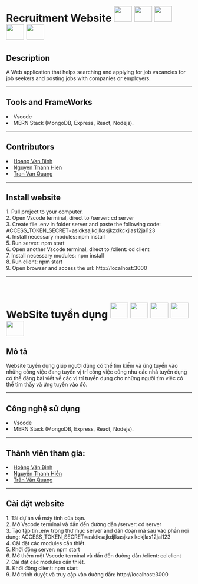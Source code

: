 
<div>
<h1>Recruitment Website
<img src='https://cdn.iconscout.com/icon/free/png-256/mongodb-3-1175138.png' width="48" height="42"/>
<img src='https://tse2.mm.bing.net/th?id=OIP.qOQkcVriHaFX8zjpjyLFzwHaHa&pid=Api&P=0&w=173&h=173' width="48" height="42"/>
<img src='https://pluspng.com/img-png/react-logo-png-img-react-logo-png-react-js-logo-png-transparent-png-1142x1027.png' width="48" height="42"/>
<img src='https://1.bp.blogspot.com/-mzw13XQJPYM/XgzNHXSUdXI/AAAAAAAAAYY/xeIhLBEpTQUn8huUCnWXdUX6vIR_T4UCQCPcBGAYYCw/s1600/http___pluspng.com_img-png_nodejs-png-nodejs-icon-png-50-px-1600.png' width="48" height="42"/>
<img src='https://www.nicepng.com/png/detail/141-1415492_bootstrap-bootstrap-4-icon-png.png' width="48" height="42"/>
</h1>
</div>

<h2>Description</h2>
A Web application that helps searching and applying for job vacancies for job seekers and posting jobs with companies or employers.
<hr>
<h2>Tools and FrameWorks </h2>
<li> Vscode </li>
<li>MERN Stack (MongoDB, Express, React, Nodejs).</li>
<hr>
<h2>Contributors </h2>
<li><a href='https://github.com/HoangVanBinh0712'>Hoang Van Binh </a> </li>
<li> <a href='https://github.com/lexus2801'>Nguyen Thanh Hien </a></li>
<li> <a href='https://github.com/tomo1601'>Tran Van Quang </a></li>
<hr>
<h2>Install website </h2>
1. Pull project to your computer. <br>
2. Open Vscode terminal, direct to /server: cd server<br>
3. Create file .env in folder server and paste the following code: ACCESS_TOKEN_SECRET=asldksajkdjlkasjkzxlkckjlas12jal123 <br>
4. Install necessary modules: npm install <br>
5. Run server: npm start <br>
6. Open another Vscode terminal, direct to /client: cd client <br>
7. Install necessary modules: npm install  <br>
8. Run client: npm start <br>
9. Open browser and access the url: http://localhost:3000 <br>
<hr>
<br>
<div>
<h1> WebSite tuyển dụng
<img src='https://cdn.iconscout.com/icon/free/png-256/mongodb-3-1175138.png' width="48" height="42"/>
<img src='https://tse2.mm.bing.net/th?id=OIP.qOQkcVriHaFX8zjpjyLFzwHaHa&pid=Api&P=0&w=173&h=173' width="48" height="42"/>
<img src='https://pluspng.com/img-png/react-logo-png-img-react-logo-png-react-js-logo-png-transparent-png-1142x1027.png' width="48" height="42"/>
<img src='[https://www.technoscore.com/images/services/node-js-icon.png](https://1.bp.blogspot.com/-mzw13XQJPYM/XgzNHXSUdXI/AAAAAAAAAYY/xeIhLBEpTQUn8huUCnWXdUX6vIR_T4UCQCPcBGAYYCw/s1600/http___pluspng.com_img-png_nodejs-png-nodejs-icon-png-50-px-1600.png](https://1.bp.blogspot.com/-mzw13XQJPYM/XgzNHXSUdXI/AAAAAAAAAYY/xeIhLBEpTQUn8huUCnWXdUX6vIR_T4UCQCPcBGAYYCw/s1600/http___pluspng.com_img-png_nodejs-png-nodejs-icon-png-50-px-1600.png)' width="48" height="42"/>
<img src='https://www.nicepng.com/png/detail/141-1415492_bootstrap-bootstrap-4-icon-png.png' width="48" height="42"/>
</h1>
</div>
<h2>Mô tả</h2>
Website tuyển dụng giúp người dùng có thể tìm kiếm và ứng tuyển vào những công việc đang tuyển vị trí công việc cũng như các nhà tuyển dụng có thể đăng bài viết về các vị trí tuyển dụng cho những người tìm việc có thể tìm thấy và ứng tuyển vào đó.
<hr>
<h2>Công nghệ sử dụng </h2>
<li> Vscode </li>
<li>MERN Stack (MongoDB, Express, React, Nodejs).</li>
<hr>
<h2>Thành viên tham gia: </h2>
<li><a href='https://github.com/HoangVanBinh0712'>Hoàng Văn Bình </a> </li>
<li> <a href='https://github.com/lexus2801'>Nguyễn Thanh Hiền </a></li>
<li> <a href='https://github.com/tomo1601'>Trần Văn Quang </a></li>
<hr>
<h2>Cài đặt website </h2>
1. Tải dự án về máy tính của bạn. <br>
2. Mở Vscode terminal và dẫn đến đường dẫn /server: cd server<br>
3. Tạo tập tin .env trong thư mục server and dán đoạn mã sau vào phần nội dung: ACCESS_TOKEN_SECRET=asldksajkdjlkasjkzxlkckjlas12jal123 <br>
4. Cài đặt các modules cần thiết. <br>
5. Khởi động server: npm start <br>
6. Mở thêm một Vscode terminal và dấn đến đường dẫn /client: cd client <br>
7. Cài đặt các modules cần thiết. <br>
8. Khởi động client: npm start <br>
9. Mở trình duyệt và truy cập vào đường dẫn: http://localhost:3000 <br>
